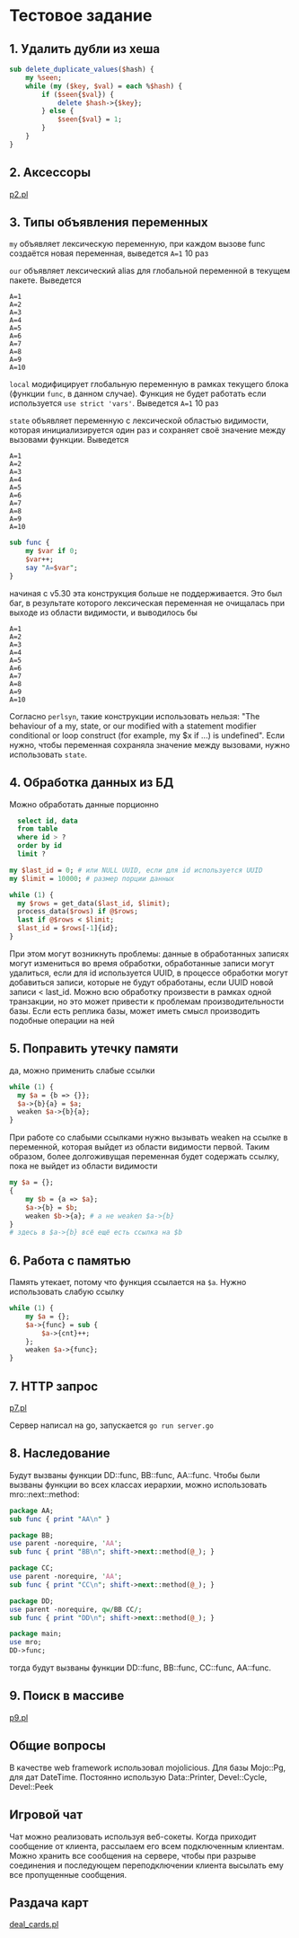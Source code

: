 # Тестовое задание

## 1. Удалить дубли из хеша

```perl
sub delete_duplicate_values($hash) {
    my %seen;
    while (my ($key, $val) = each %$hash) {
        if ($seen{$val}) {
            delete $hash->{$key};
        } else {
            $seen{$val} = 1;
        }
    }
}
```

## 2. Аксессоры

[p2.pl](p2.pl)

## 3. Типы объявления переменных
`my` объявляет лексическую переменную, при каждом вызове func создаётся новая переменная, выведется `A=1` 10 раз

`our` объявляет лексический alias для глобальной переменной в текущем пакете. Выведется
```
A=1
A=2
A=3
A=4
A=5
A=6
A=7
A=8
A=9
A=10
```

`local` модифицирует глобальную переменную в рамках текущего блока (функции `func`, в данном случае). Функция не будет работать если используется `use strict 'vars'`. Выведется `A=1` 10 раз

`state` объявляет переменную с лексической областью видимости, которая инициализируется один раз и сохраняет своё значение между вызовами функции. Выведется
```
A=1
A=2
A=3
A=4
A=5
A=6
A=7
A=8
A=9
A=10
```

```perl
sub func {
    my $var if 0;
    $var++;
    say "A=$var";
}
```
начиная с v5.30 эта конструкция больше не поддерживается. Это был баг, в результате которого лексическая переменная не очищалась при выходе из области видимости, и выводилось бы
```
A=1
A=2
A=3
A=4
A=5
A=6
A=7
A=8
A=9
A=10
```
Согласно `perlsyn`, такие конструкции использовать нельзя: "The behaviour of a my, state, or our modified with a statement modifier conditional or loop construct (for example, my $x if ...) is undefined". Если нужно, чтобы переменная сохраняла значение между вызовами, нужно использовать `state`.


## 4. Обработка данных из БД
Можно обработать данные порционно
```sql
  select id, data
  from table
  where id > ?
  order by id
  limit ?
```

```perl
my $last_id = 0; # или NULL UUID, если для id используется UUID
my $limit = 10000; # размер порции данных

while (1) {
  my $rows = get_data($last_id, $limit);
  process_data($rows) if @$rows;
  last if @$rows < $limit;
  $last_id = $rows[-1]{id};
}

```
При этом могут возникнуть проблемы: данные в обработанных записях могут измениться во время обработки, обработанные записи могут удалиться, если для id используется UUID, в процессе обработки могут добавиться записи, которые не будут обработаны, если UUID новой записи < last_id. Можно всю обработку произвести в рамках одной транзакции, но это может привести к проблемам производительности базы. Если есть реплика базы, может иметь смысл производить подобные операции на ней

## 5. Поправить утечку памяти
да, можно применить слабые ссылки
```perl
while (1) {
  my $a = {b => {}};
  $a->{b}{a} = $a;
  weaken $a->{b}{a};
}
```
При работе со слабыми ссылками нужно вызывать weaken на ссылке в переменной, которая выйдет из области видимости первой. Таким образом, более долгоживущая переменная будет содержать ссылку, пока не выйдет из области видимости
```perl
my $a = {};
{
    my $b = {a => $a};
    $a->{b} = $b;
    weaken $b->{a}; # а не weaken $a->{b}
}
# здесь в $a->{b} всё ещё есть ссылка на $b
```

## 6. Работа с памятью
Память утекает, потому что функция ссылается на `$a`. Нужно использовать слабую ссылку
```perl
while (1) {
    my $a = {};
    $a->{func} = sub {
        $a->{cnt}++;
    };
    weaken $a->{func};
}
```

## 7. HTTP запрос

[p7.pl](p7.pl)

Сервер написал на go, запускается `go run server.go`

## 8. Наследование
Будут вызваны функции DD::func, BB::func, AA::func. Чтобы были вызваны функции во всех классах иерархии, можно использовать mro::next::method:
```perl
package AA;
sub func { print "AA\n" }

package BB;
use parent -norequire, 'AA';
sub func { print "BB\n"; shift->next::method(@_); }

package CC;
use parent -norequire, 'AA';
sub func { print "CC\n"; shift->next::method(@_); }

package DD;
use parent -norequire, qw/BB CC/;
sub func { print "DD\n"; shift->next::method(@_); }

package main;
use mro;
DD->func;
```
тогда будут вызваны функции DD::func, BB::func, CC::func, AA::func.


## 9. Поиск в массиве
[p9.pl](p9.pl)


## Общие вопросы

В качестве web framework использовал mojolicious. Для базы Mojo::Pg, для дат DateTime. Постоянно использую Data::Printer, Devel::Cycle, Devel::Peek

## Игровой чат
Чат можно реализовать используя веб-сокеты.
Когда приходит сообщение от клиента, рассылаем его всем подключенным клиентам.
Можно хранить все сообщения на сервере, чтобы при разрыве соединения и последующем переподключении клиента высылать ему все пропущенные сообщения.

## Раздача карт
[deal_cards.pl](deal_cards.pl)
